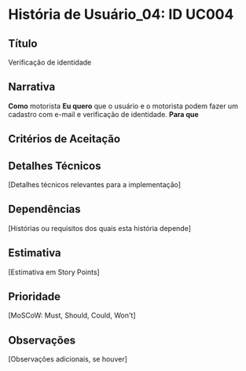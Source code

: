# História de Usuário_04: ID UC004

## Título
Verificação de identidade

## Narrativa

**Como** motorista
**Eu quero** que o usuário e o motorista podem fazer um cadastro com e-mail e verificação de identidade.
**Para que**

## Critérios de Aceitação

## Detalhes Técnicos

[Detalhes técnicos relevantes para a implementação]

## Dependências

[Histórias ou requisitos dos quais esta história depende]

## Estimativa

[Estimativa em Story Points]

## Prioridade

[MoSCoW: Must, Should, Could, Won't]

## Observações

[Observações adicionais, se houver]
